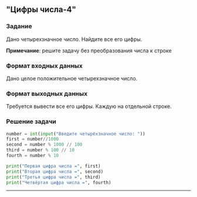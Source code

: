 ## "Цифры числа-4"

### Задание

Дано четырехзначное число. Найдите все его цифры.

**Примечание**: решите задачу без преобразования числа к строке

### Формат входных данных

Дано целое положительное четырехзначное число.

### Формат выходных данных

Требуется вывести все его цифры. Каждую на отдельной строке.

### Решение задачи

```python
number = int(input("Введите четырёхзначное число: "))
first = number//1000
second = number % 1000 // 100
third = number % 100 // 10
fourth = number % 10

print("Первая цифра числа =", first)
print("Вторая цифра числа =", second)
print("Третья цифра числа =", third)
print("Четвёртая цифра числа =", fourth)
```

---


